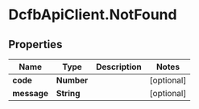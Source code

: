 # DcfbApiClient.NotFound

## Properties
Name | Type | Description | Notes
------------ | ------------- | ------------- | -------------
**code** | **Number** |  | [optional] 
**message** | **String** |  | [optional] 


